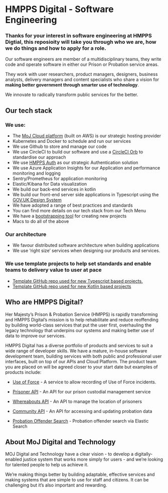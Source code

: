 # HMPPS Digital - Software Engineering  

### Thanks for your interest in software engineering at HMPPS Digtial, this reposioity will take you through who we are, how we do things and how to apply for a role. 

Our software engineers are member of a multidisciplinary teams, they write code and operate software in either our Prison or Probation service areas.

They work with user researchers, product managers, designers, business analysts, delivery managers and content specialists who share a vision for **making better government through smarter use of technology**. 

We innovate to radically transform public services for the better.

<!-- ### Our software engineers are members of a community

We currently have over forty experienced developers who make up the broader engineering community, they coach and mentoring their colleagues and take part in informal support networks with their peers. 

- Take a look at our developer blog and read about one of our developers talking about her experiences joining during lockdown.
- To help picture life at the Ministry of Justice Digital and Techcnology take a look at our blog and our strategy.
- To learn more about what developers do in government please review the DDaT Capability Framework: https://www.gov.uk/guidance/software-developer#senior-developer -->

## Our tech stack

### We use:

- The [MoJ Cloud platform](https://user-guide.cloud-platform.service.justice.gov.uk/#cloud-platform-user-guide) (built on AWS) is our strategic hosting provider
- Kubernetes and Docker to schedule and run our services
- We use Github to store and manage our code
- We use CircleCI to build our software and use a [CircleCI Orb](https://github.com/ministryofjustice/hmpps-circleci-orb) to standardise our approach
- We use [HMPPS Auth](https://github.com/ministryofjustice/hmpps-auth) as our strategic Authentication solution 
- We use Azure Application Insights for our Application and performance monitoring and logging
- Sentry/Prometheus for application monitoring
- Elastic/Kibana for Data visualization 
- We build our back-end services in kotlin
- We build our front-end server side applications in Typescript using the [GOV.UK Design System](https://design-system.service.gov.uk)
- We have adopted a range of best practices and standards
- You can find more details on our tech stack from our Tech Menu 
- We have a [bootstrapping tool](https://github.com/ministryofjustice/dps-project-bootstrap) for creating new projects
- Macs to do all of the above

### Our architecture

- We favour distributed software architecture when building applications
- We use ‘right size’ services when designing our products and services.

### We use template projects to help set standards and enable teams to delivery value to user at pace

- [Template GitHub repo used for new Typescript based projects.](https://github.com/ministryofjustice/hmpps-template-typescript) 
- [Template GitHub repo used for new Kotlin based projects](https://github.com/ministryofjustice/hmpps-template-kotlin)


## Who are HMPPS Digital? 

Her Majesty’s Prison & Probation Service (HMPPS) is rapidly transforming and HMPPS Digital’s mission is to help rehabilitate and reduce reoffending by building world-class services that put the user first, overhauling the legacy technology that underpins our systems and making better use of data to improve our services.		

HMPPS Digital has a diverse portfolio of products and services to suit a wide range of developer skills. We have a mature, in-house software development team, building services with both public and professional user interfaces, built on top of our APIs and Cloud Platform. The product team you are placed on will be agreed closer to your start date but examples of products include:

- [Use of Force](https://github.com/ministryofjustice/use-of-force) - A service to allow recording of Use of Force incidents.

- [Prisoner API](https://github.com/ministryofjustice/prison-api) - An API for our prison custodial management service 
- [Whereabouts API](https://github.com/ministryofjustice/whereabouts-api/) -  An API to manage the location of prisoners 
- [Community API](https://github.com/ministryofjustice/community-api) - An API for accessing and updating probation data 
- [Probation Offender Search](https://github.com/ministryofjustice/probation-offender-search) - Probation offender search via Elastic Search 

## About MoJ Digital and Technology

MOJ Digital and Technology have a clear vision - to develop a digitally-enabled justice system that works more simply for users - and we’re looking for talented people to help us achieve it.

We’re making things better by building adaptable, effective services and making systems that are simple to use for staff and citizens. It can be challenging but it’s also important and rewarding.
